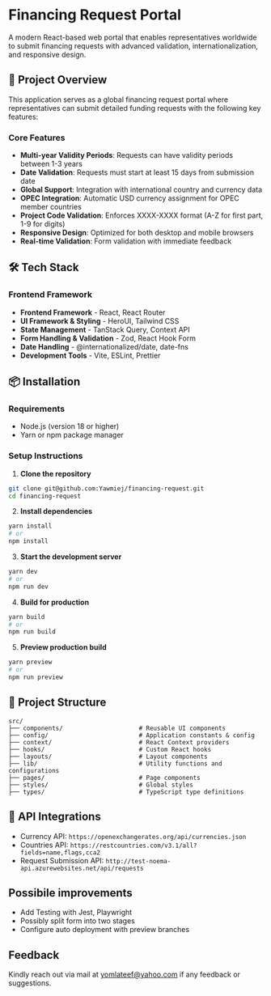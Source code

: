 # Financing Request Portal

A modern React-based web portal that enables representatives worldwide to submit financing requests with advanced validation, internationalization, and responsive design.

## 🚀 Project Overview

This application serves as a global financing request portal where representatives can submit detailed funding requests with the following key features:

### Core Features

- **Multi-year Validity Periods**: Requests can have validity periods between 1-3 years
- **Date Validation**: Requests must start at least 15 days from submission date
- **Global Support**: Integration with international country and currency data
- **OPEC Integration**: Automatic USD currency assignment for OPEC member countries
- **Project Code Validation**: Enforces XXXX-XXXX format (A-Z for first part, 1-9 for digits)
- **Responsive Design**: Optimized for both desktop and mobile browsers
- **Real-time Validation**: Form validation with immediate feedback

## 🛠️ Tech Stack

### Frontend Framework

- **Frontend Framework** - React, React Router
- **UI Framework & Styling** - HeroUI, Tailwind CSS
- **State Management** - TanStack Query, Context API
- **Form Handling & Validation** - Zod, React Hook Form
- **Date Handling** - @internationalized/date, date-fns
- **Development Tools** - Vite, ESLint, Prettier

## 📦 Installation

### Requirements

- Node.js (version 18 or higher)
- Yarn or npm package manager

### Setup Instructions

1. **Clone the repository**

```bash
git clone git@github.com:Yawmiej/financing-request.git
cd financing-request
```

2. **Install dependencies**

```bash
yarn install
# or
npm install
```

3. **Start the development server**

```bash
yarn dev
# or
npm run dev
```

4. **Build for production**

```bash
yarn build
# or
npm run build
```

5. **Preview production build**

```bash
yarn preview
# or
npm run preview
```

## 📁 Project Structure

```
src/
├── components/                     # Reusable UI components
├── config/                         # Application constants & config
├── context/                        # React Context providers
├── hooks/                          # Custom React hooks
├── layouts/                        # Layout components
├── lib/                            # Utility functions and configurations
├── pages/                          # Page components
├── styles/                         # Global styles
├── types/                          # TypeScript type definitions

```

## 🔌 API Integrations

- Currency API: `https://openexchangerates.org/api/currencies.json`
- Countries API: `https://restcountries.com/v3.1/all?fields=name,flags,cca2`
- Request Submission API: `http://test-noema-api.azurewebsites.net/api/requests`

## Possibile improvements

- Add Testing with Jest, Playwright
- Possibly split form into two stages
- Configure auto deployment with preview branches

## Feedback

Kindly reach out via mail at [yomlateef@yahoo.com](mailto:yomlateef@yahoo.com) if any feedback or suggestions.
